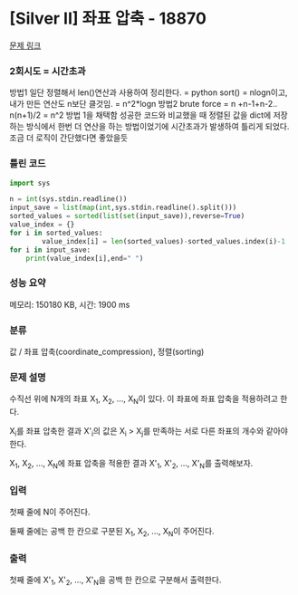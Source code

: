 # [Silver II] 좌표 압축 - 18870 

[문제 링크](https://www.acmicpc.net/problem/18870) 

### 2회시도 = 시간초과
방법1 일단 정렬해서 len()연산과 사용하여 정리한다.
= python sort() = nlogn이고, 내가 만든 연산도 n보단 클것임.
= n^2*logn
방법2 brute force = n +n-1+n-2.. n(n+1)/2 = n^2
방법 1을 채택함
성공한 코드와 비교했을 때 정렬된 값을 dict에 저장하는 방식에서 한번 더 연산을 하는 방법이었기에 시간초과가 발생하여 틀리게 되었다.  
조금 더 로직이 간단했다면 좋았을듯

### 틀린 코드
```python
import sys

n = int(sys.stdin.readline())
input_save = list(map(int,sys.stdin.readline().split()))
sorted_values = sorted(list(set(input_save)),reverse=True)
value_index = {}
for i in sorted_values:
        value_index[i] = len(sorted_values)-sorted_values.index(i)-1
for i in input_save:
    print(value_index[i],end=" ")
```
### 성능 요약

메모리: 150180 KB, 시간: 1900 ms

### 분류

값 / 좌표 압축(coordinate_compression), 정렬(sorting)

### 문제 설명

<p>수직선 위에 N개의 좌표 X<sub>1</sub>, X<sub>2</sub>, ..., X<sub>N</sub>이 있다. 이 좌표에 좌표 압축을 적용하려고 한다.</p>

<p>X<sub>i</sub>를 좌표 압축한 결과 X'<sub>i</sub>의 값은 X<sub>i</sub> > X<sub>j</sub>를 만족하는 서로 다른 좌표의 개수와 같아야 한다.</p>

<p>X<sub>1</sub>, X<sub>2</sub>, ..., X<sub>N</sub>에 좌표 압축을 적용한 결과 X'<sub>1</sub>, X'<sub>2</sub>, ..., X'<sub>N</sub>를 출력해보자.</p>

### 입력 

 <p>첫째 줄에 N이 주어진다.</p>

<p>둘째 줄에는 공백 한 칸으로 구분된 X<sub>1</sub>, X<sub>2</sub>, ..., X<sub>N</sub>이 주어진다.</p>

### 출력 

 <p>첫째 줄에 X'<sub>1</sub>, X'<sub>2</sub>, ..., X'<sub>N</sub>을 공백 한 칸으로 구분해서 출력한다.</p>


